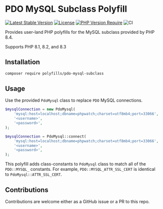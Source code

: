 # PDO MySQL Subclass Polyfill

[![Latest Stable Version](https://poser.pugx.org/polyfills/pdo-mysql-subclass/v)](https://packagist.org/packages/polyfills/pdo-mysql-subclass) [![License](https://poser.pugx.org/polyfills/pdo-mysql-subclass/license)](https://packagist.org/packages/polyfills/pdo-mysql-subclass) [![PHP Version Require](https://poser.pugx.org/polyfills/pdo-mysql-subclass/require/php)](https://packagist.org/packages/polyfills/pdo-mysql-subclass) ![CI](https://github.com/PHP-Polyfills/PDO-MySQL-Subclass/actions/workflows/ci.yml/badge.svg)

Provides user-land PHP polyfills for the MySQL subclass provided by PHP 8.4.

Supports PHP 8.1, 8.2, and 8.3

## Installation

```bash
composer require polyfills/pdo-mysql-subclass
```

## Usage

Use the provided `PdoMysql` class to replace `PDO` MySQL connections.

```php
$mysqlConnection = new PdoMysql(
    'mysql:host=localhost;dbname=phpwatch;charset=utf8mb4;port=33066',
    '<username>',
    '<password>',
);
```

```php
$mysqlConnection = PdoMysql::connect(
    'mysql:host=localhost;dbname=phpwatch;charset=utf8mb4;port=33066',
    '<username>',
    '<password>',
);
```

This polyfill adds class-constants to `PdoMysql` class to match all of the `PDO::MYSQL_` constants. For example, `PDO::MYSQL_ATTR_SSL_CERT` is identical to `PdoMysql::ATTR_SSL_CERT`.

## Contributions

Contributions are welcome either as a GitHub issue or a PR to this repo.

